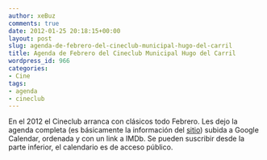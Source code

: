 ```yaml
---
author: xeBuz
comments: true
date: 2012-01-25 20:18:15+00:00
layout: post
slug: agenda-de-febrero-del-cineclub-municipal-hugo-del-carril
title: Agenda de Febrero del Cineclub Municipal Hugo del Carril
wordpress_id: 966
categories:
- Cine
tags:
- agenda
- cineclub
---
```


En el 2012 el Cineclub arranca con clásicos todo Febrero. Les dejo la agenda completa (es básicamente la información del [sitio](http://www.cineclubmunicipal.org.ar/contenidos/2012_02/sec_ciclo_01.php?sec=cine)) subida a Google Calendar, ordenada y con un link a IMDb.
Se pueden suscribir desde la parte inferior, el calendario es de acceso público.


